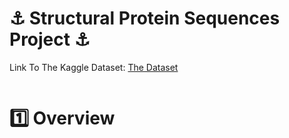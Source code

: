 # ⚓ Structural Protein Sequences Project ⚓

Link To The Kaggle Dataset: <a href="https://www.kaggle.com/datasets/shahir/protein-data-set">The Dataset</a>

<p align="center">
    <img  src="https://github.com/UKVeteran/Mechanical-Ventilation-Prediction/assets/39216339/bc6d8997-af0d-4e86-9a26-e3ea1d59e89b" alt="">
</p>


# 1️⃣ Overview
